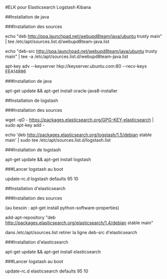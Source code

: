 #ELK pour Elasticsearch Logstash Kibana

##Installation de java

###Installation des sources

echo "deb http://ppa.launchpad.net/webupd8team/java/ubuntu trusty main" | tee /etc/apt/sources.list.d/webupd8team-java.list

echo "deb-src http://ppa.launchpad.net/webupd8team/java/ubuntu trusty main" | tee -a /etc/apt/sources.list.d/webupd8team-java.list

apt-key adv --keyserver hkp://keyserver.ubuntu.com:80 --recv-keys EEA14886

###Installation de java

apt-get update && apt-get install oracle-java8-installer

##Installation de logstash

###Installation des sources

wget -qO - https://packages.elasticsearch.org/GPG-KEY-elasticsearch | sudo apt-key add -

echo 'deb http://packages.elasticsearch.org/logstash/1.5/debian stable main' | sudo tee /etc/apt/sources.list.d/logstash.list

###Installation de logstash

apt-get update && apt-get install logstash

###Lancer logstash au boot

update-rc.d logstash defaults 95 10

##Installation d'elasticsearch

###Installation des sources

(au besoin : apt-get install python-software-properties)

add-apt-repository "deb http://packages.elasticsearch.org/elasticsearch/1.4/debian stable main"

dans /etc/apt/sources.list retirer la ligne deb-src d'elasticsearch

###Installation d'elasticsearch

apt-get update && apt-get install elasticsearch

###Lancer logstash au boot

update-rc.d elasticsearch defaults 95 10
